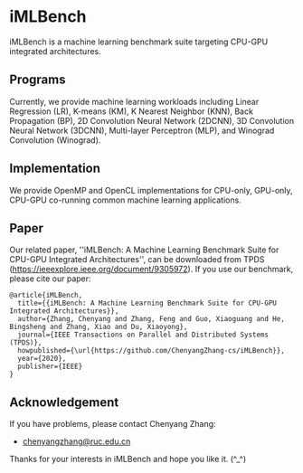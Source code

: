 # iMLBench
iMLBench is a machine learning benchmark suite targeting  CPU-GPU integrated architectures.

## Programs
Currently, we provide machine learning workloads including Linear Regression (LR), K-means (KM), K Nearest Neighbor (KNN), Back Propagation (BP), 2D Convolution Neural Network (2DCNN), 3D Convolution Neural Network (3DCNN), Multi-layer Perceptron (MLP), and Winograd Convolution (Winograd).

## Implementation
We provide OpenMP and OpenCL implementations for CPU-only, GPU-only, CPU-GPU co-running common machine learning applications.

## Paper
Our related paper, ''iMLBench: A Machine Learning Benchmark Suite for CPU-GPU Integrated Architectures'', can be downloaded from TPDS (https://ieeexplore.ieee.org/document/9305972). If you use our benchmark, please cite our paper:

```
@article{iMLBench,
  title={{iMLBench: A Machine Learning Benchmark Suite for CPU-GPU Integrated Architectures}},
  author={Zhang, Chenyang and Zhang, Feng and Guo, Xiaoguang and He, Bingsheng and Zhang, Xiao and Du, Xiaoyong},
  journal={IEEE Transactions on Parallel and Distributed Systems (TPDS)},
  howpublished={\url{https://github.com/ChenyangZhang-cs/iMLBench}},
  year={2020},
  publisher={IEEE}
}
```

## Acknowledgement
If you have problems, please contact Chenyang Zhang:

* [chenyangzhang@ruc.edu.cn](chenyangzhang@ruc.edu.cn)


Thanks for your interests in iMLBench and hope you like it. (^_^)
